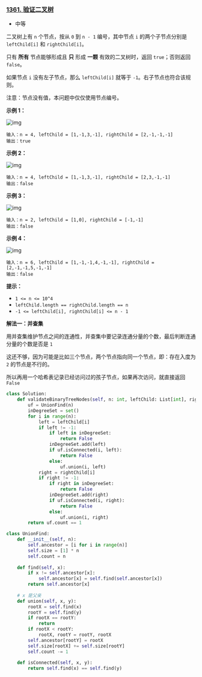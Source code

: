 ### [1361. 验证二叉树](https://leetcode.cn/problems/validate-binary-tree-nodes/)

- 中等

二叉树上有 `n` 个节点，按从 `0` 到 `n - 1` 编号，其中节点 `i` 的两个子节点分别是 `leftChild[i]` 和 `rightChild[i]`。

只有 **所有** 节点能够形成且 **只** 形成 **一颗** 有效的二叉树时，返回 `true`；否则返回 `false`。

如果节点 `i` 没有左子节点，那么 `leftChild[i]` 就等于 `-1`。右子节点也符合该规则。

注意：节点没有值，本问题中仅仅使用节点编号。

**示例 1：**

 ![img](https://assets.leetcode-cn.com/aliyun-lc-upload/uploads/2020/02/23/1503_ex1.png)

```
输入：n = 4, leftChild = [1,-1,3,-1], rightChild = [2,-1,-1,-1]
输出：true
```

**示例 2：**

 ![img](https://assets.leetcode-cn.com/aliyun-lc-upload/uploads/2020/02/23/1503_ex2.png)

```
输入：n = 4, leftChild = [1,-1,3,-1], rightChild = [2,3,-1,-1]
输出：false
```

**示例 3：**

 ![img](https://assets.leetcode-cn.com/aliyun-lc-upload/uploads/2020/02/23/1503_ex3.png)

```
输入：n = 2, leftChild = [1,0], rightChild = [-1,-1]
输出：false
```

**示例 4：**

 ![img](https://assets.leetcode-cn.com/aliyun-lc-upload/uploads/2020/02/23/1503_ex4.png)

```
输入：n = 6, leftChild = [1,-1,-1,4,-1,-1], rightChild = [2,-1,-1,5,-1,-1]
输出：false
```

**提示：**

- `1 <= n <= 10^4`
- `leftChild.length == rightChild.length == n`
- `-1 <= leftChild[i], rightChild[i] <= n - 1`

**解法一：并查集**

用并查集维护节点之间的连通性，并查集中要记录连通分量的个数，最后判断连通分量的个数是否是 `1`

这还不够，因为可能是比如三个节点，两个节点指向同一个节点，即：存在入度为 `2` 的节点是不行的。

所以再用一个哈希表记录已经访问过的孩子节点，如果再次访问，就直接返回 `False`

```python
class Solution:
    def validateBinaryTreeNodes(self, n: int, leftChild: List[int], rightChild: List[int]) -> bool:
        uf = UnionFind(n)
        inDegreeSet = set()
        for i in range(n):
            left = leftChild[i]
            if left != -1:
                if left in inDegreeSet:
                    return False
                inDegreeSet.add(left)
                if uf.isConnected(i, left):
                    return False
                else:
                    uf.union(i, left)
            right = rightChild[i]
            if right != -1:
                if right in inDegreeSet:
                    return False
                inDegreeSet.add(right)
                if uf.isConnected(i, right):
                    return False
                else:
                    uf.union(i, right)
        return uf.count == 1

class UnionFind:
    def __init__(self, n):
        self.ancestor = [i for i in range(n)]
        self.size = [1] * n
        self.count = n
    
    def find(self, x):
        if x != self.ancestor[x]:
            self.ancestor[x] = self.find(self.ancestor[x])
        return self.ancestor[x]
    
    # x 是父亲
    def union(self, x, y):
        rootX = self.find(x)
        rootY = self.find(y)
        if rootX == rootY:
            return
        if rootX < rootY:
            rootX, rootY = rootY, rootX
        self.ancestor[rootY] = rootX
        self.size[rootX] += self.size[rootY]
        self.count -= 1
    
    def isConnected(self, x, y):
        return self.find(x) == self.find(y)
```

